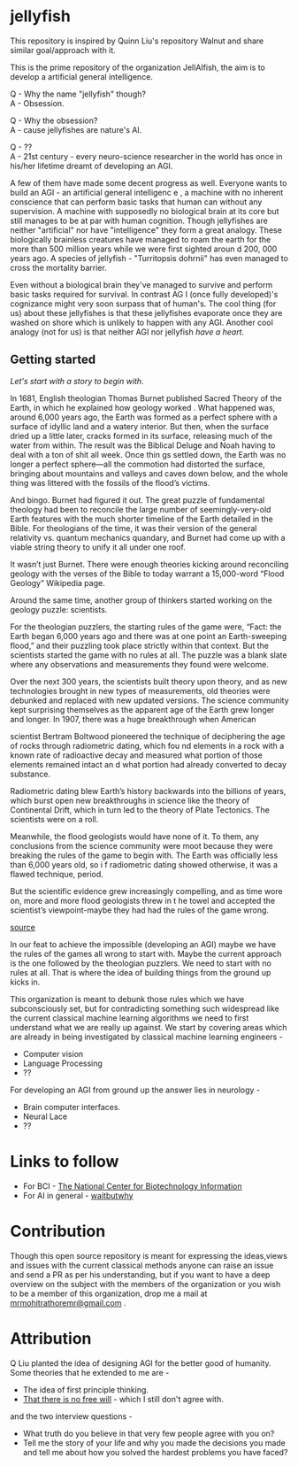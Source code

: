 # jellyfish
This repository is inspired by Quinn Liu's repository Walnut and share similar goal/approach with it.

This is the prime repository of the organization JellAIfish, the aim is to develop a artificial general intelligence.

Q - Why the name "jellyfish" though?  
A - Obsession.

Q - Why the obsession?  
A - cause jellyfishes are nature's AI.

Q - ??  
A - 21st century - every neuro-science researcher in the world has once in his/her lifetime dreamt of developing an AGI.
 
A few of them have made some decent progress as well. Everyone wants to build an AGI - an artificial general intelligenc
e
, a machine with no inherent conscience that can perform basic tasks that human can without any supervision. A machine 
with supposedly no biological brain at its core but still manages to be at par with human cognition. 
Though jellyfishes are neither "artificial" nor have "intelligence" they form a great analogy. These biologically 
brainless creatures have managed to roam the earth for the more than 500 million years while we were first sighted aroun
d 200,
000 years ago. A species of jellyfish - "Turritopsis dohrnii" has even managed to cross the mortality barrier. 

Even without a biological brain they've managed to survive and perform basic tasks required for survival. In contrast AG
I (once fully developed)'s cognizance might very soon surpass that of human's. The cool thing (for us) about these 
jellyfishes is that these jellyfishes evaporate once they are washed on shore which is unlikely to happen with any AGI. 
Another cool analogy (not for us) is that neither AGI nor jellyfish *have a heart.*


## Getting started
_Let's start with a story to begin with._  

In 1681, English theologian Thomas Burnet published Sacred Theory of the Earth, in which he explained how geology worked
. What happened was, around 6,000 years ago, the Earth was formed as a perfect sphere with a surface of idyllic land and
 a watery interior. But then, when the surface dried up a little later, cracks formed in its surface, releasing much of 
the water from within. The result was the Biblical Deluge and Noah having to deal with a ton of shit all week. Once thin
gs settled down, the Earth was no longer a perfect sphere—all the commotion had distorted the surface, bringing about 
mountains and valleys and caves down below, and the whole thing was littered with the fossils of the flood’s victims.

And bingo. Burnet had figured it out. The great puzzle of fundamental theology had been to reconcile the large number of
 seemingly-very-old Earth features with the much shorter timeline of the Earth detailed in the Bible. For theologians of
 the time, it was their version of the general relativity vs. quantum mechanics quandary, and Burnet had come up with a 
viable string theory to unify it all under one roof.

It wasn’t just Burnet. There were enough theories kicking around reconciling geology with the verses of the Bible to 
today warrant a 15,000-word “Flood Geology” Wikipedia page.

Around the same time, another group of thinkers started working on the geology puzzle: scientists.

For the theologian puzzlers, the starting rules of the game were, “Fact: the Earth began 6,000 years ago and there was
 at one point an Earth-sweeping flood,” and their puzzling took place strictly within that context. But the scientists
 started the game with no rules at all. The puzzle was a blank slate where any observations and measurements they found 
were welcome.

Over the next 300 years, the scientists built theory upon theory, and as new technologies brought in new types of 
measurements, old theories were debunked and replaced with new updated versions. The science community kept surprising 
themselves as the apparent age of the Earth grew longer and longer. In 1907, there was a huge breakthrough when American
 
scientist Bertram Boltwood pioneered the technique of deciphering the age of rocks through radiometric dating, which fou
nd
elements in a rock with a known rate of radioactive decay and measured what portion of those elements remained intact an
d 
what portion had already converted to decay substance.

Radiometric dating blew Earth’s history backwards into the billions of years, which burst open new breakthroughs in 
science like the theory of Continental Drift, which in turn led to the theory of Plate Tectonics. The scientists were on
 a
 roll.

Meanwhile, the flood geologists would have none of it. To them, any conclusions from the science community were moot 
because they were breaking the rules of the game to begin with. The Earth was officially less than 6,000 years old, so i
f 
radiometric dating showed otherwise, it was a flawed technique, period.

But the scientific evidence grew increasingly compelling, and as time wore on, more and more flood geologists threw in t
he towel and accepted the scientist’s viewpoint-maybe they had had the rules of the game wrong.

[source](https://waitbutwhy.com/2015/11/the-cook-and-the-chef-musks-secret-sauce.html)


In our feat to achieve the impossible (developing an AGI) maybe we have the rules of the games all wrong to start with. 
Maybe the current approach is the one followed by the theologian puzzlers. We need to start with no rules at all. That 
is where the idea of building things from the ground up kicks in. 
  
This organization is meant to debunk those rules which we have subconsciously set, but for contradicting something such 
widespread like the current classical machine learning algorithms we need to first understand what we are really up 
against. We start by covering areas which are already in being investigated by classical machine learning engineers -
* Computer vision
* Language Processing
* ??

For developing an AGI from ground up the answer lies in neurology - 
* Brain computer interfaces.
* Neural Lace
* ??

# Links to follow 
* For BCI - [The National Center for Biotechnology Information](https://www.ncbi.nlm.nih.gov/)
* For AI in general - [waitbutwhy](http://waitbutwhy.com/)

# Contribution
Though this open source repository is meant for expressing the ideas,views and issues with the current classical methods anyone can raise an issue and send a PR as per his understanding, but if you want to have a deep overview on the 
 subject with the members of the organization or you wish to be a member of this organization, drop me a mail at 
 mrmohitrathoremr@gmail.com . 

# Attribution 
Q Liu planted the idea of designing AGI for the better good of humanity. Some theories that he extended to me are - 
* The idea of first principle thinking. 
* [That there is no free will](https://www.youtube.com/watch?v=pCofmZlC72g&t=1035s) - which I still don't agree with.

and the two interview questions -  
* What truth do you believe in that very few people agree with you on?
* Tell me the story of your life and why you made the decisions you made and tell me about how you solved the hardest 
problems you have faced?

